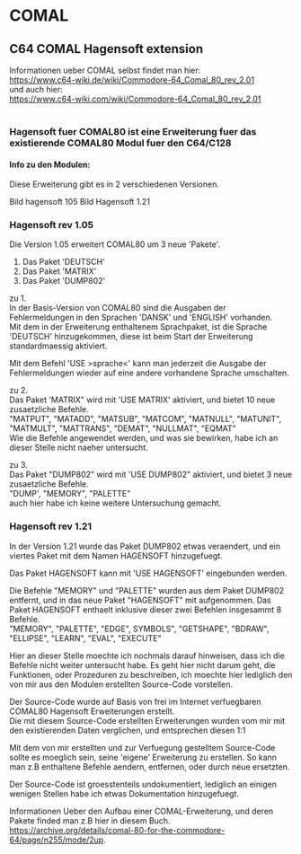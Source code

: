 # COMAL

## C64 COMAL Hagensoft extension

Informationen ueber COMAL selbst findet man hier:<br />
https://www.c64-wiki.de/wiki/Commodore-64_Comal_80_rev_2.01 <br />
und auch hier:<br />
https://www.c64-wiki.com/wiki/Commodore-64_Comal_80_rev_2.01<br />
<br />

### Hagensoft fuer COMAL80 ist eine Erweiterung fuer das existierende COMAL80 Modul fuer den C64/C128

#### Info zu den Modulen:

Diese Erweiterung gibt es in 2 verschiedenen Versionen.

Bild hagensoft 105          Bild Hagensoft 1.21

### Hagensoft rev 1.05

Die Version 1.05 erweitert COMAL80 um 3 neue 'Pakete'.

  1. Das Paket 'DEUTSCH'
  2. Das Paket 'MATRIX'
  3. Das Paket 'DUMP802'

zu 1.
<br />
In der Basis-Version von COMAL80 sind die Ausgaben der Fehlermeldungen in den Sprachen 'DANSK' und 'ENGLISH' vorhanden.<br />
Mit dem in der Erweiterung enthaltenem Sprachpaket, ist die Sprache 'DEUTSCH' hinzugekommen, diese ist beim Start der Erweiterung standardmaessig aktiviert.

Mit dem Befehl 'USE >sprache<' kann man jederzeit die Ausgabe der Fehlermeldungen wieder auf eine andere vorhandene Sprache umschalten.

zu 2.
<br />
Das Paket 'MATRIX" wird mit 'USE MATRIX' aktiviert, und bietet 10 neue zusaetzliche Befehle.<br />
  "MATPUT", "MATADD", "MATSUB", "MATCOM", "MATNULL", "MATUNIT", "MATMULT", "MATTRANS", "DEMAT", "NULLMAT", "EQMAT"
<br />
Wie die Befehle angewendet werden, und was sie bewirken, habe ich an dieser Stelle nicht naeher untersucht.

zu 3.
<br />
Das Paket "DUMP802" wird mit 'USE DUMP802" aktiviert, und bietet 3 neue zusaetzliche Befehle.<br />
  "DUMP', "MEMORY", "PALETTE"
<br />
auch hier habe ich keine weitere Untersuchung gemacht.

### Hagensoft rev 1.21
In der Version 1.21 wurde das Paket DUMP802 etwas veraendert, und ein viertes Paket mit dem Namen HAGENSOFT hinzugefuegt.

Das Paket HAGENSOFT kann mit 'USE HAGENSOFT' eingebunden werden.

Die Befehle "MEMORY" und "PALETTE" wurden aus dem Paket DUMP802 entfernt, und in das neue Paket "HAGENSOFT" mit aufgenommen.
Das Paket HAGENSOFT enthaelt inklusive dieser zwei Befehlen insgesammt 8 Befehle.<br />
    "MEMORY", "PALETTE", "EDGE", SYMBOLS", "GETSHAPE", "BDRAW", "ELLIPSE", "LEARN", "EVAL", "EXECUTE"


Hier an dieser Stelle moechte ich nochmals darauf hinweisen, dass ich die Befehle nicht weiter untersucht habe.
Es geht hier nicht darum geht, die Funktionen, oder Prozeduren zu beschreiben, 
ich moechte hier lediglich den von mir aus den Modulen erstellten Source-Code vorstellen.

Der Source-Code wurde auf Basis von frei im Internet verfuegbaren COMAL80 Hagensoft Erweiterungen erstellt.<br />
Die mit diesem Source-Code erstellten Erweiterungen wurden vom mir mit den existierenden Daten verglichen, und entsprechen diesen 1:1

Mit dem von mir erstellten und zur Verfuegung gestelltem Source-Code sollte es moeglich sein, seine 'eigene' Erweiterung zu erstellen.
So kann man z.B enthaltene Befehle aendern, entfernen, oder durch neue ersetzten.

Der Source-Code ist groesstenteils undokumentiert, lediglich an einigen wenigen Stellen habe ich etwas Dokumentation hinzugefuegt.

Informationen Ueber den Aufbau einer COMAL-Erweiterung, und deren Pakete finded man z.B hier in diesem Buch.<br />
https://archive.org/details/comal-80-for-the-commodore-64/page/n255/mode/2up.

